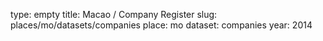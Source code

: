 type: empty
title: Macao / Company Register
slug: places/mo/datasets/companies
place: mo
dataset: companies
year: 2014
